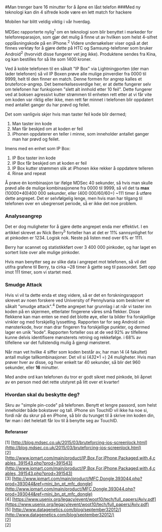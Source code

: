 #Man trenger bare 16 minutter for å åpne en låst telefon
###Med ny teknologi kan din 4 sifrede kode være en lett match for hackere

Mobilen har blitt veldig viktig i vår hverdag.

MDSec rapporterte nylig<sup>1</sup> om en teknologi som blir benyttet i markeder for telefonreparasjon, som gjør det mulig å finne ut av hvilken som helst 4-sifret opplåsningskode på en iPhone.<sup>2</sup> Videre undersøkelser viser også at det finnes verktøy for å gjøre dette på HTC og Samsung-telefoner som bruker Android<sup>2</sup> (hvorvidt disse fungerer vet jeg ikke). Produktene sendes fra Kina, og kan bestilles for så lite som 1400 kroner.

Ved å koble telefonen til en såkalt "IP Box" via Lightningporten (der man lader telefonen) så vil IP Boxen prøve alle mulige pinverdier fra 0000 til 9999, helt til den finner en match. Denne formen for angrep kalles et bruteforce-angrep. Det bemerkelsesverdige her, er at dette fungerer selv om telefonen har funksjonen "slett alt innhold etter 10 feil". Dette fungerer ved at boksen agressivt kutter strømmen til enheten rett etter at vi får vite om koden var riktig eller ikke, men rett før minnet i telefonen blir oppdatert med antallet ganger du har prøvd og feilet.

Det som vanligvis skjer hvis man taster feil kode blir dermed;

1. Man taster inn kode
2. Man får beskjed om at koden er feil
3. iPhonen oppdaterer en teller i minne, som inneholder antallet ganger man har prøvd og feilet.

Imens med en enhet som IP Box:

1. IP Box taster inn kode
2. IP Box får beskjed om at koden er feil
3. IP Box kutter strømmen slik at iPhonen ikke rekker å oppdatere telleren
4. Rinse and repeat

Å prøve én kombinasjon tar ifølge MDSec 40 sekunder, så hvis man skulle prøvd alle de mulige kombinasjonene fra 0000 til 9999, så vil det ta **max** (10000*40)400 000 sekunder, eller (400 000/60/60=) ~111 timer å utføre dette angrepet. Det er selvfølgelig lenge, men hvis man har tilgang til telefonen over en ubegrenset periode, så er ikke det noe problem.

### Analyseangrep

Det er dog muligheter for å gjøre dette angrepet enda mer effektivt. I en artikkel skrevet av Nick Berry<sup>5</sup> forteller han at det er 11% sannsynlighet for at pinkoden er 1234. Logisk nok. Neste på listen med over 6% er 1111.

Berry har scannet og statistikkført over 3 400 000 pinkoder, og har laget en sortert liste over alle mulige pinkoder.

Hvis man benytter seg av slike data i angrepet mot telefonen, så vil det utifra grafene til Berry, ta cirka ~28 timer å gjette seg til passordet. Sett opp imot 111 timer, som vi startet med.

### Smudge Attack

Hvis vi vil ta dette enda et steg videre, så er det en forskningsrapport skrevet av noen forskere ved University of Pennylvania som beskriver et såkalt "smudge attack".<sup>4</sup> Dette angrepet har grunnlag i at når vi taster inn koden på en skjermen, etterlater fingerene våres små flekker. Disse flekkene kan man enten se med det blotte øye, eller ta bilder fra forskjellige vinkler og med forskjellig lyssetting. Rapporten tar for seg Android sin mønsterkode, hvor man drar fingeren fra forskjellige punkter, og dermed lager en unik "kode". Rapporten forteller oss at de ved 92% av tilfellene kunne delvis identifisere mønsterets retning og rekkefølge. i 68% av tilfellene var det fullstendig mulig å gjengi mønsteret.

Når man vet hvilke 4 siffer som koden består av, har man !4 (4 fakultet) antall mulige tallkombinasjoner. Det vil si (4*3*2*1 =) 24 muligheter. Hvis man prøver hver av disse, og hver enkelt tar 40 sekunder, så blir det 960 sekunder, eller **16** minutter.

Med andre ord kan telefonen du tror er godt sikret med pinkode, bli åpnet av en person med det rette utstyret på litt over et kvarter!

### Hvordan skal du beskytte deg?

Skru av "simple pin-code" på telefonen. Benytt et lengre passord, som helst inneholder både bokstaver og tall. iPhone sin TouchID vil ikke ha noe si, fordi når du skrur på en iPhone, så blir du tvunget til å skrive inn koden din, før man i det heletatt får lov til å benytte seg av TouchID.

#### Referanser

[1] [http://blog.mdsec.co.uk/2015/03/bruteforcing-ios-screenlock.html](http://blog.mdsec.co.uk/2015/03/bruteforcing-ios-screenlock.html)<br>
[2] [http://www.ipmart.com/main/product/IP,Box,For,iPhone,Packaged,with,4,cables,,391543.php?prod=391543](http://www.ipmart.com/main/product/IP,Box,For,iPhone,Packaged,with,4,cables,,391543.php?prod=391543)<br>
[3] [http://www.ipmart.com/main/product/MFC,Dongle,393044.php?prod=393044&ref=mini_bn_pt_mfc_dongle](http://www.ipmart.com/main/product/MFC,Dongle,393044.php?prod=393044&ref=mini_bn_pt_mfc_dongle)<br>
[4] [https://www.usenix.org/legacy/event/woot10/tech/full_papers/Aviv.pdf](https://www.usenix.org/legacy/event/woot10/tech/full_papers/Aviv.pdf)<br>
[5] [http://www.datagenetics.com/blog/september32012/](http://www.datagenetics.com/blog/september32012/)<br>
[2] []()<br>
[2] []()<br>